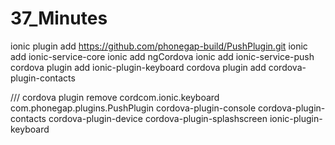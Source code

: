 # 37_Minutes

ionic plugin add https://github.com/phonegap-build/PushPlugin.git
ionic add ionic-service-core
ionic add ngCordova
ionic add ionic-service-push
cordova plugin add ionic-plugin-keyboard
cordova plugin add cordova-plugin-contacts

/// 
cordova plugin remove cordcom.ionic.keyboard com.phonegap.plugins.PushPlugin cordova-plugin-console cordova-plugin-contacts cordova-plugin-device cordova-plugin-splashscreen ionic-plugin-keyboard

